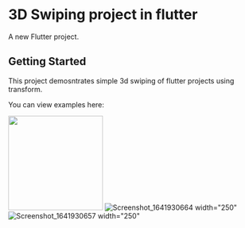 # 3D Swiping project in flutter

A new Flutter project.

## Getting Started

This project demosntrates simple 3d swiping of flutter projects using transform.

You can view examples here:

[<img src="https://user-images.githubusercontent.com/34872543/150335656-f2e63ae1-3e2b-4b7d-a3ed-f49ee4b7342e.png" width=190>](https://user-images.githubusercontent.com/34872543/150335656-f2e63ae1-3e2b-4b7d-a3ed-f49ee4b7342e.png)
![Screenshot_1641930664  width="250"](https://user-images.githubusercontent.com/34872543/150335693-cc0cf2ef-1dbb-404a-a1d0-9384f7c4c47e.png)
![Screenshot_1641930657  width="250"](https://user-images.githubusercontent.com/34872543/150335704-6ce10413-c691-4593-9f8b-9d30d4394e2b.png)
